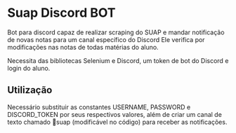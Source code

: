 # Suap Discord BOT
Bot para discord capaz de realizar scraping do SUAP e mandar notificação de novas notas para um canal específico do Discord
Ele verifica por modificações nas notas de todas matérias do aluno.

Necessita das bibliotecas Selenium e Discord, um token de bot do Discord e login do aluno.

## Utilização
Necessário substituir as constantes USERNAME, PASSWORD e DISCORD_TOKEN por seus respectivos valores, além de criar um canal de texto chamado 📓suap (modificável no código) para receber as notificações.
